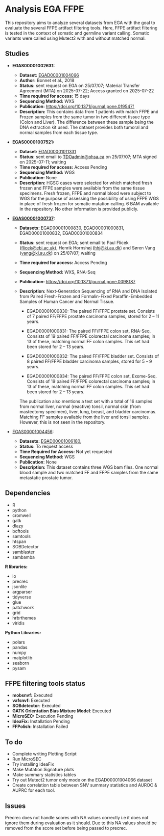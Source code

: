# Analysis EGA FFPE

This repository aims to analyze several datasets from EGA with the goal to evaluate the several FFPE artifact filtering tools. Here, FFPE artifact filtering is tested in the context of somatic and germline variant calling. Somatic variants were called using Mutect2 with and without matched normal.

## Studies

- **EGAS00001002631:**
    - **Dataset:** [EGAD00001004066](https://ega-archive.org/datasets/EGAD00001004066)
    - **Author:** Bonnet et al., 2018
    - **Status:** sent request on EGA on 25/07/07; Material Transfer Agreement (MTA) on 2025-07-22; Access granted on 2025-07-22 
    - **Time required for access:** 15 days
    - **Sequencing Method:** WXS
    - **Publication:** https://doi.org/10.1371/journal.pone.0195471
    - **Description:** This contains data from 1 patients with match FFPE and Frozen samples from the same tumor in two different tissue type (Colon and Liver). The difference between these sample being the DNA extraction kit used. The dataset provides both tumoral and normal samples from each tissue type.


- **EGAS00001007521:**
    - **Dataset:** [EGAD00001011331](https://ega-archive.org/datasets/EGAD00001011331)
    - **Status:** sent email to TDOadmin@phsa.ca on 25/07/07; MTA signed on 2025-07-11; waiting
    - **Time required for access:** Access Pending
    - **Sequencing Method:** WGS
    - **Publication:** None
    - **Description:** HGSC cases were selected for which matched fresh frozen and FFPE samples were available from the same tissue specimens.  Fresh frozen, FFPE and normal blood were subject to WGS for the purpose of assessing the possibility of using FFPE WGS in place of fresh frozen for somatic mutation calling. 6 BAM available in the repository. No other information is provided publicly.


- **[EGAS00001000737](https://ega-archive.org/studies/EGAS00001000737):**
    - **Datasets:** EGAD00001000830, EGAD00001000831, EGAD00001000832, EGAD00001000834 
    - **Status:** sent request on EGA; sent email to Paul Flicek (flicek@ebi.ac.uk), Henrik Hornshøj (hhj@ki.au.dk) and Søren Vang (vang@ki.au.dk) on 25/07/07; waiting
    - **Time required for access:** Access Pending
    - **Sequencing Method:** WXS, RNA-Seq
    - **Publication:** https://doi.org/10.1371/journal.pone.0098187
    - **Description:** Next-Generation Sequencing of RNA and DNA Isolated from Paired Fresh-Frozen and Formalin-Fixed Paraffin-Embedded Samples of Human Cancer and Normal Tissue.

        - EGAD00001000830: The paired FF/FFPE prostate set. Consists of 7 paired FF/FFPE prostate carcinoma samples, stored for 2 – 11 years.

        - EGAD00001000831: The paired FF/FFPE colon set, RNA-Seq. Consists of 19 paired FF/FFPE colorectal carcinoma samples; in 13 of these, matching normal FF colon samples. This set had been stored for 2 – 13 years.
        
        - EGAD00001000832: The paired FF/FFPE bladder set. Consists of 8 paired FF/FFPE bladder carcinoma samples, stored for 5 – 9 years.

        - EGAD00001000834: The paired FF/FFPE colon set, Exome-Seq. Consists of 19 paired FF/FFPE colorectal carcinoma samples; in 13 of these, matching normal FF colon samples. This set had been stored for 2 – 13 years.

        The publication also mentions a test set with a total of 16 samples from normal liver, normal (reactive) tonsil, normal skin (from mastectomy specimen), liver, lung, breast, and bladder carcinomas. Matching FF samples available from the liver and tonsil samples. However, this is not seen in the repository.

- [EGAS00001004456](https://ega-archive.org/studies/EGAS00001004456):
    - **Datasets:** [EGAD00001006180](https://ega-archive.org/datasets/EGAD00001006180), 
    - **Status:** To request access
    - **Time Required for Access:** Not yet requested
    - **Sequencing Method:** WGS
    - **Publication:** None
    - **Description:** This dataset contains three WGS bam files. One normal blood sample and two matched FF and FFPE samples from the same metastatic prostate tumor.



## Dependencies

- R
- python
- cromwell
- gatk
- dlazy
- bcftools
- samtools
- htspan
- SOBDetector
- samblaster
- sambamba

**R libraries:**

- io
- precrec
- jsonlite
- argparser
- tidyverse
- glue
- patchwork
- grid
- hrbrthemes
- viridis

**Python Libraries:**
- polars
- pandas
- numpy
- matplotlib
- seaborn
- pysam


## FFPE filtering tools status

- **mobsnvf:** Executed
- **vafsnvf:** Executed
- **SOBdetector:** Executed
- **GATK Orientation Bias Mixture Model**: Executed
- **MicroSEC:** Execution Pending
- **IdeaFix:** Installation Pending
- **FFPolish:** Installation Failed


## To do
- Complete writing Plotting Script
- Run MicroSEC
- Try installing IdeaFix
- Make Mutation Signature plots
- Make summary statistics tables
- Try out Mutect2 tumor only mode on the EGAD00001004066 dataset
- Create correlation table between SNV summary statistics and AUROC & AUPRC for each tool.


## Issues

Precrec does not handle scores with NA values correctly i.e it does not ignore them during evaluation as it should. Due to this NA values should be removed from the score set before being passed to precrec.


